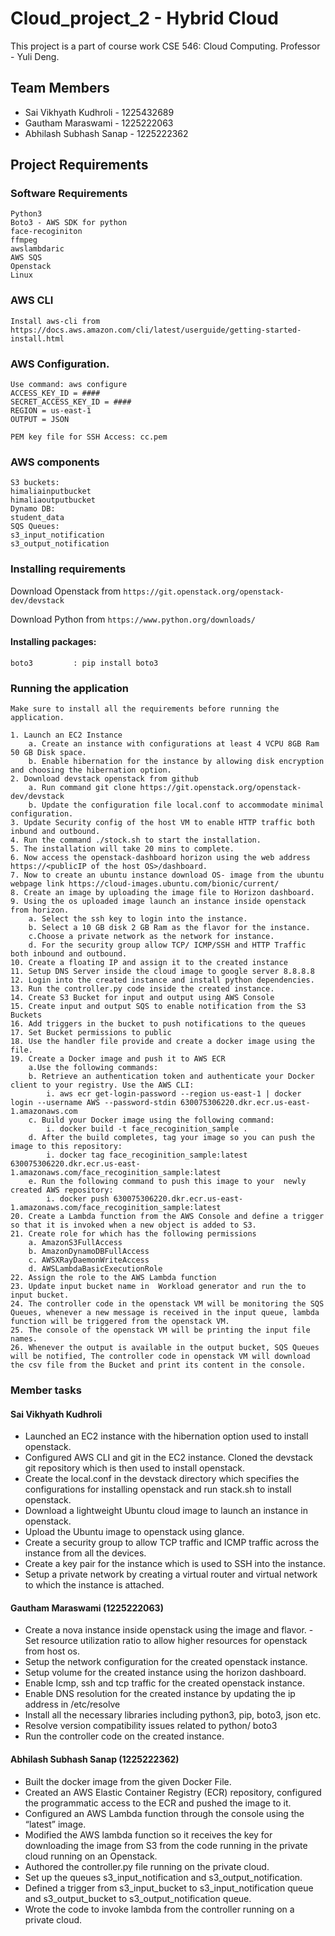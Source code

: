 # Cloud_project_2 - Hybrid Cloud
This project is a part of course work CSE 546: Cloud Computing.
Professor - Yuli Deng.


## Team Members
- Sai Vikhyath Kudhroli - 1225432689
- Gautham Maraswami - 1225222063
- Abhilash Subhash Sanap - 1225222362



## Project Requirements


### Software Requirements
    Python3
    Boto3 - AWS SDK for python
    face-recoginiton
    ffmpeg
    awslambdaric
    AWS SQS
    Openstack
    Linux


    
### AWS CLI
    Install aws-cli from 
    https://docs.aws.amazon.com/cli/latest/userguide/getting-started-install.html

### AWS Configuration.
    Use command: aws configure
    ACCESS_KEY_ID = ####
    SECRET_ACCESS_KEY_ID = ####
    REGION = us-east-1
    OUTPUT = JSON

    PEM key file for SSH Access: cc.pem

### AWS components
    S3 buckets:
    himaliainputbucket
    himaliaoutputbucket
    Dynamo DB:
    student_data
    SQS Queues: 
    s3_input_notification 
    s3_output_notification 

### Installing requirements

Download Openstack from ``https://git.openstack.org/openstack-dev/devstack``

Download Python from ``https://www.python.org/downloads/``

#### Installing packages:
    boto3         : pip install boto3


### Running the application
    Make sure to install all the requirements before running the application.

    1. Launch an EC2 Instance
        a. Create an instance with configurations at least 4 VCPU 8GB Ram 50 GB Disk space.
        b. Enable hibernation for the instance by allowing disk encryption and choosing the hibernation option.
    2. Download devstack openstack from github
        a. Run command git clone https://git.openstack.org/openstack-dev/devstack
        b. Update the configuration file local.conf to accommodate minimal configuration.
    3. Update Security config of the host VM to enable HTTP traffic both inbund and outbound.
    4. Run the command ./stock.sh to start the installation.
    5. The installation will take 20 mins to complete.
    6. Now access the openstack-dashboard horizon using the web address https://<publicIP of the host OS>/dashboard.
    7. Now to create an ubuntu instance download OS- image from the ubuntu webpage link https://cloud-images.ubuntu.com/bionic/current/
    8. Create an image by uploading the image file to Horizon dashboard.
    9. Using the os uploaded image launch an instance inside openstack from horizon.
        a. Select the ssh key to login into the instance.
        b. Select a 10 GB disk 2 GB Ram as the flavor for the instance.
        c.Choose a private network as the network for instance.
        d. For the security group allow TCP/ ICMP/SSH and HTTP Traffic both inbound and outbound.
    10. Create a floating IP and assign it to the created instance
    11. Setup DNS Server inside the cloud image to google server 8.8.8.8
    12. Login into the created instance and install python dependencies.
    13. Run the controller.py code inside the created instance.
    14. Create S3 Bucket for input and output using AWS Console
    15. Create input and output SQS to enable notification from the S3 Buckets
    16. Add triggers in the bucket to push notifications to the queues
    17. Set Bucket permissions to public
    18. Use the handler file provide and create a docker image using the file.
    19. Create a Docker image and push it to AWS ECR
        a.Use the following commands:
        b. Retrieve an authentication token and authenticate your Docker client to your registry. Use the AWS CLI:
            i. aws ecr get-login-password --region us-east-1 | docker login --username AWS --password-stdin 630075306220.dkr.ecr.us-east-1.amazonaws.com
        c. Build your Docker image using the following command:
            i. docker build -t face_recoginition_sample .
        d. After the build completes, tag your image so you can push the image to this repository:
            i. docker tag face_recoginition_sample:latest 630075306220.dkr.ecr.us-east-1.amazonaws.com/face_recoginition_sample:latest
        e. Run the following command to push this image to your  newly created AWS repository:
            i. docker push 630075306220.dkr.ecr.us-east-1.amazonaws.com/face_recoginition_sample:latest
    20. Create a Lambda function from the AWS Console and define a trigger so that it is invoked when a new object is added to S3.
    21. Create role for which has the following permissions
        a. AmazonS3FullAccess
        b. AmazonDynamoDBFullAccess
        c. AWSXRayDaemonWriteAccess
        d. AWSLambdaBasicExecutionRole
    22. Assign the role to the AWS Lambda function
    23. Update input bucket name in  Workload generator and run the to input bucket.
    24. The controller code in the openstack VM will be monitoring the SQS Queues, whenever a new message is received in the input queue, lambda function will be triggered from the openstack VM.
    25. The console of the openstack VM will be printing the input file names.
    26. Whenever the output is available in the output bucket, SQS Queues will be notified, The controller code in openstack VM will download the csv file from the Bucket and print its content in the console.


### Member tasks
#### Sai Vikhyath Kudhroli
- Launched an EC2 instance with the hibernation option used to install openstack.
- Configured AWS CLI and git in the EC2 instance.
Cloned the devstack git repository which is then used to install openstack.
- Create the local.conf in the devstack directory which specifies the configurations for installing openstack and run stack.sh to install openstack.
- Download a lightweight Ubuntu cloud image to launch an instance in openstack.
- Upload the Ubuntu image to openstack using glance.
- Create a security group to allow TCP traffic and ICMP traffic across the instance from all the devices.
- Create a key pair for the instance which is used to SSH into the instance.
- Setup a private network by creating a virtual router and virtual network to which the instance is attached.



#### Gautham Maraswami (1225222063)
- Create a nova instance inside openstack using the image and flavor.
-Set resource utilization ratio to allow higher resources for openstack from host os.
- Setup the network configuration for the created openstack instance.
- Setup volume for the created instance using the horizon dashboard.
- Enable Icmp, ssh  and tcp traffic for the created openstack instance.
- Enable DNS resolution for the created instance by updating the ip address in /etc/resolve
- Install all the necessary libraries including python3, pip, boto3, json etc. 
- Resolve version compatibility issues related to python/ boto3 
- Run the controller code on the created instance.



#### Abhilash Subhash Sanap (1225222362)
- Built the docker image from the given Docker File.
- Created an AWS Elastic Container Registry (ECR) repository, configured the programmatic access to the ECR and pushed the image to it.
- Configured an AWS Lambda function through the console using the “latest” image.
- Modified the AWS lambda function so it receives the key for downloading the image from S3 from the code running in the private cloud running on an Openstack. 
- Authored the controller.py file running on the private cloud.
- Set up the queues s3_input_notification and s3_output_notification. 
- Defined a trigger from s3_input_bucket to s3_input_notification queue and s3_output_bucket to s3_output_notification queue. 
- Wrote the code to invoke lambda from the controller running on a private cloud.



